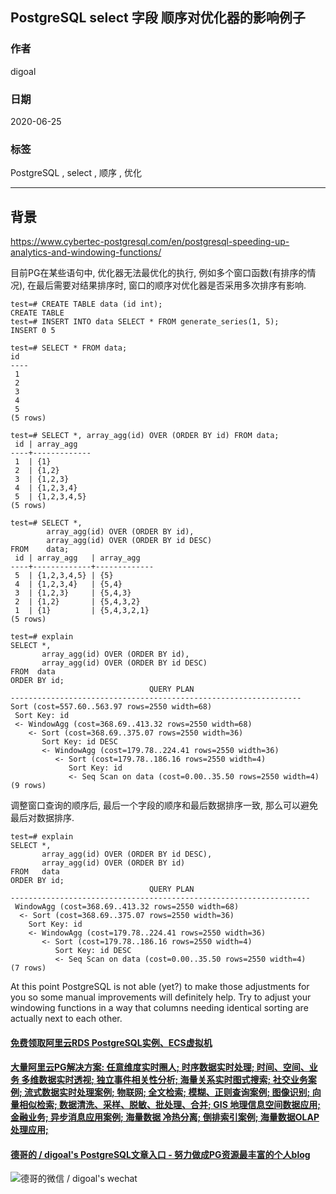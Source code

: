## PostgreSQL select 字段 顺序对优化器的影响例子   
      
### 作者      
digoal      
      
### 日期      
2020-06-25      
      
### 标签      
PostgreSQL , select , 顺序 , 优化    
      
----      
      
## 背景      
https://www.cybertec-postgresql.com/en/postgresql-speeding-up-analytics-and-windowing-functions/  
  
目前PG在某些语句中, 优化器无法最优化的执行, 例如多个窗口函数(有排序的情况), 在最后需要对结果排序时, 窗口的顺序对优化器是否采用多次排序有影响.  
  
  
```  
test=# CREATE TABLE data (id int);  
CREATE TABLE  
test=# INSERT INTO data SELECT * FROM generate_series(1, 5);  
INSERT 0 5  
```  
  
```  
test=# SELECT * FROM data;  
id  
----  
 1  
 2  
 3  
 4  
 5  
(5 rows)  
```  
  
```  
test=# SELECT *, array_agg(id) OVER (ORDER BY id) FROM data;  
 id | array_agg  
----+-------------  
 1  | {1}  
 2  | {1,2}  
 3  | {1,2,3}  
 4  | {1,2,3,4}  
 5  | {1,2,3,4,5}  
(5 rows)  
```  
  
```  
test=# SELECT *,  
        array_agg(id) OVER (ORDER BY id),  
        array_agg(id) OVER (ORDER BY id DESC)  
FROM    data;  
 id | array_agg   | array_agg  
----+-------------+-------------  
 5  | {1,2,3,4,5} | {5}  
 4  | {1,2,3,4}   | {5,4}  
 3  | {1,2,3}     | {5,4,3}  
 2  | {1,2}       | {5,4,3,2}  
 1  | {1}         | {5,4,3,2,1}  
(5 rows)  
```  
  
```  
test=# explain   
SELECT *,  
       array_agg(id) OVER (ORDER BY id),  
       array_agg(id) OVER (ORDER BY id DESC)  
FROM  data  
ORDER BY id;  
                               QUERY PLAN  
-----------------------------------------------------------------  
Sort (cost=557.60..563.97 rows=2550 width=68)  
 Sort Key: id  
 <- WindowAgg (cost=368.69..413.32 rows=2550 width=68)  
    <- Sort (cost=368.69..375.07 rows=2550 width=36)  
       Sort Key: id DESC  
       <- WindowAgg (cost=179.78..224.41 rows=2550 width=36)  
          <- Sort (cost=179.78..186.16 rows=2550 width=4)  
             Sort Key: id  
             <- Seq Scan on data (cost=0.00..35.50 rows=2550 width=4)  
(9 rows)  
```  
  
调整窗口查询的顺序后, 最后一个字段的顺序和最后数据排序一致, 那么可以避免最后对数据排序.  
  
```  
test=# explain   
SELECT *,  
       array_agg(id) OVER (ORDER BY id DESC),  
       array_agg(id) OVER (ORDER BY id)  
FROM   data  
ORDER BY id;  
                               QUERY PLAN  
-------------------------------------------------------------------  
 WindowAgg (cost=368.69..413.32 rows=2550 width=68)  
  <- Sort (cost=368.69..375.07 rows=2550 width=36)  
    Sort Key: id  
    <- WindowAgg (cost=179.78..224.41 rows=2550 width=36)  
       <- Sort (cost=179.78..186.16 rows=2550 width=4)  
          Sort Key: id DESC  
          <- Seq Scan on data (cost=0.00..35.50 rows=2550 width=4)  
(7 rows)  
```  
  
  
At this point PostgreSQL is not able (yet?) to make those adjustments for you so some manual improvements will definitely help. Try to adjust your windowing functions in a way that columns needing identical sorting are actually next to each other.  
  
  
    
  
  
  
  
  
  
  
  
  
  
  
  
  
  
  
  
  
#### [免费领取阿里云RDS PostgreSQL实例、ECS虚拟机](https://www.aliyun.com/database/postgresqlactivity "57258f76c37864c6e6d23383d05714ea")
  
  
#### [大量阿里云PG解决方案: 任意维度实时圈人; 时序数据实时处理; 时间、空间、业务 多维数据实时透视; 独立事件相关性分析; 海量关系实时图式搜索; 社交业务案例; 流式数据实时处理案例; 物联网; 全文检索; 模糊、正则查询案例; 图像识别; 向量相似检索; 数据清洗、采样、脱敏、批处理、合并; GIS 地理信息空间数据应用; 金融业务; 异步消息应用案例; 海量数据 冷热分离; 倒排索引案例; 海量数据OLAP处理应用;](https://yq.aliyun.com/topic/118 "40cff096e9ed7122c512b35d8561d9c8")
  
  
#### [德哥的 / digoal's PostgreSQL文章入口 - 努力做成PG资源最丰富的个人blog](https://github.com/digoal/blog/blob/master/README.md "22709685feb7cab07d30f30387f0a9ae")
  
  
![德哥的微信 / digoal's wechat](../pic/digoal_weixin.jpg "f7ad92eeba24523fd47a6e1a0e691b59")
  
